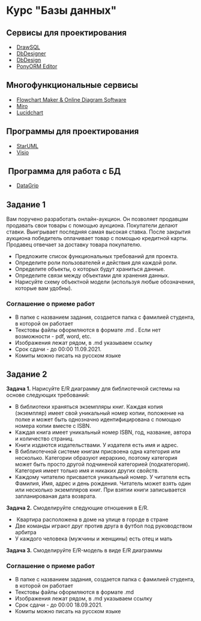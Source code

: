 # Курс "Базы данных"

## Сервисы для проектирования

*  [DrawSQL](https://drawsql.app/)
*  [DbDesigner](https://www.dbdesigner.net)
*  [DbDesign](https://dbdesign.online/)
*  [PonyORM Editor](https://editor.ponyorm.com/)

## Многофункциональные сервисы

*  [Flowchart Maker & Online Diagram Software](rt.draw.io)
*  [Miro](https://miro.com/)
*  [Lucidchart](https://lucidchart.com/)

## Программы для проектирования

*  [StarUML](https://staruml.io)
*  [Visio](https://www.microsoft.com/ru-ru/microsoft-365/visio/flowchart-software)

##  Программа для работа с БД

*  [DataGrip](https://www.jetbrains.com/datagrip/)

## Задание 1

Вам поручено разработать онлайн-аукцион. Он позволяет продавцам продавать свои товары с помощью аукциона. Покупатели делают ставки. Выигрывает последняя самая высокая ставка. После закрытия аукциона победитель оплачивает товар с помощью кредитной карты. Продавец отвечает за доставку товара покупателю.

* Предложите список функциональных требований для проекта.
* Определите роли пользователей и действия для каждой роли.
* Определите объекты, о которых будут храниться данные.
* Определите связи между объектами для хранения данных.
* Нарисуйте схему объектной модели (используя любые обозначения, которые вам удобны).

### Соглашение о приеме работ

* В папке с названием задания, создается папка с фамилией студента, в которой он работает
* Текстовы файлы оформляются в формате .md . Если нет возможности - pdf, word, etc.
* Изображения лежат рядом, в .md указываем ссылку
* Срок сдачи - до 00:00 11.09.2021. 
* Комиты можно писать на русском языке

## Задание 2

**Задача 1.** Нарисуйте E/R диаграмму для библиотечной системы на основе следующих требований:
 * В библиотеки храняться экземпляры книг. Каждая копия (экземпляр) имеет свой уникальный номер копии, положение на полке и может быть однозначно идентифицирована с помощью номера копии вместе с ISBN. 
 * Каждая книга имеет уникальный номер ISBN, год, название, автора и количество страниц. 
 * Книги издаются издательствами. У издателя есть имя и адрес. 
 * В библиотечной системе книгам присвоена одна категория или несколько. Категории образуют иерархию, поэтому категория может быть просто другой подчиненой категорией (подкатегория). Категория имеет только имя и никаких других свойств. 
 * Каждому читателю присвается уникальный номер. У читателя есть Фамилия, Имя, адрес и день рождения. Читатель может взять один или несколько экземпляров книг. При взятии книги записывается запланированая дата возврата.  

 **Задача 2.** Смоделируйте следующие отношения в E/R.
  *  Квартира расположена в доме на улице в городе в стране
  *  Две команды играют друг против друга в футбол под руководством арбитра
  *  У каждого человека (мужчины и женщины) есть отец и мать

 **Задача 3.** Смоделируйте E/R-модель в виде E/R диаграммы

 ### Соглашение о приеме работ

* В папке с названием задания, создается папка с фамилией студента, в которой он работает
* Текстовы файлы оформляются в формате .md
* Изображения лежат рядом, в .md указываем ссылку
* Срок сдачи - до 00:00 18.09.2021. 
* Комиты можно писать на русском языке